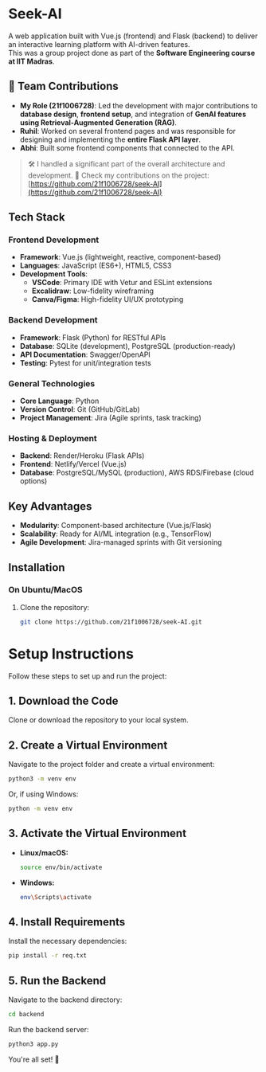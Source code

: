 # Seek-AI

A web application built with Vue.js (frontend) and Flask (backend) to deliver an interactive learning platform with AI-driven features.  
This was a group project done as part of the **Software Engineering course at IIT Madras**.

## 👥 Team Contributions

- **My Role (21f1006728)**: Led the development with major contributions to **database design**, **frontend setup**, and integration of **GenAI features using Retrieval-Augmented Generation (RAG)**.
- **Ruhil**: Worked on several frontend pages and was responsible for designing and implementing the **entire Flask API layer**.
- **Abhi**: Built some frontend components that connected to the API.

> 🛠️ I handled a significant part of the overall architecture and development.
> 🔗 Check my contributions on the project: [https://github.com/21f1006728/seek-AI](https://github.com/21f1006728/seek-AI)


## Tech Stack

### Frontend Development
- **Framework**: Vue.js (lightweight, reactive, component-based)
- **Languages**: JavaScript (ES6+), HTML5, CSS3
- **Development Tools**:
  - **VSCode**: Primary IDE with Vetur and ESLint extensions
  - **Excalidraw**: Low-fidelity wireframing
  - **Canva/Figma**: High-fidelity UI/UX prototyping

### Backend Development
- **Framework**: Flask (Python) for RESTful APIs
- **Database**: SQLite (development), PostgreSQL (production-ready)
- **API Documentation**: Swagger/OpenAPI
- **Testing**: Pytest for unit/integration tests

### General Technologies
- **Core Language**: Python
- **Version Control**: Git (GitHub/GitLab)
- **Project Management**: Jira (Agile sprints, task tracking)

### Hosting & Deployment
- **Backend**: Render/Heroku (Flask APIs)
- **Frontend**: Netlify/Vercel (Vue.js)
- **Database**: PostgreSQL/MySQL (production), AWS RDS/Firebase (cloud options)

## Key Advantages
- **Modularity**: Component-based architecture (Vue.js/Flask)
- **Scalability**: Ready for AI/ML integration (e.g., TensorFlow)
- **Agile Development**: Jira-managed sprints with Git versioning

## Installation

### On Ubuntu/MacOS
1. Clone the repository:
   ```bash
   git clone https://github.com/21f1006728/seek-AI.git

# Setup Instructions

Follow these steps to set up and run the project:

## 1. Download the Code
Clone or download the repository to your local system.

## 2. Create a Virtual Environment
Navigate to the project folder and create a virtual environment:
```sh
python3 -m venv env
```
Or, if using Windows:
```sh
python -m venv env
```

## 3. Activate the Virtual Environment
- **Linux/macOS:**
  ```sh
  source env/bin/activate
  ```
- **Windows:**
  ```sh
  env\Scripts\activate
  ```

## 4. Install Requirements
Install the necessary dependencies:
```sh
pip install -r req.txt
```

## 5. Run the Backend
Navigate to the backend directory:
```sh
cd backend
```
Run the backend server:
```sh
python3 app.py
```

You're all set! 🚀

